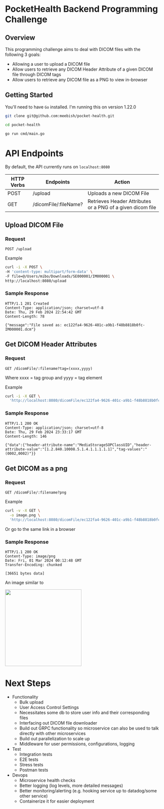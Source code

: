 # PocketHealth Backend Programming Challenge

## Overview

This programming challenge aims to deal with DICOM files with the following 3 goals:

* Allowing a user to upload a DICOM file
* Allow users to retrieve any DICOM Header Attribute of a given DICOM file through DICOM tags
* Allow users to retrieve any DICOM file as a PNG to view in-browser

## Getting Started

You'll need to have `Go` installed. I'm running this on version 1.22.0

```sh
git clone git@github.com:meebish/pocket-health.git

cd pocket-health

go run cmd/main.go
```

# API Endpoints
By default, the API currently runs on `localhost:8080`

| HTTP Verbs | Endpoints | Action |
| --- | --- | --- |
| POST | /upload | Uploads a new DICOM File |
| GET | /dicomFile/:fileName? | Retrieves Header Attributes or a PNG of a given dicom file |


## Upload DICOM File
### Request
`POST /upload`

Example
```sh
curl -i -X POST \
-H 'content-type: multipart/form-data' \
-F file=@/Users/mibo/Downloads/SE000001/IM000001 \
http://localhost:8080/upload
```

### Sample Response
```
HTTP/1.1 201 Created
Content-Type: application/json; charset=utf-8
Date: Thu, 29 Feb 2024 22:54:42 GMT
Content-Length: 78

{"message":"File saved as: ec122fa4-9626-401c-a9b1-f48b8818b0fc-IM000001.dcm"}
```

## Get DICOM Header Attributes
### Request
`GET /dicomFile/:filename?tag=(xxxx,yyyy)`

Where xxxx = tag group and yyyy = tag element

Example
```sh
curl -i -X GET \
  'http://localhost:8080/dicomFile/ec122fa4-9626-401c-a9b1-f48b8818b0fc-IM000001.dcm?tag=(0002%2C0002)'
```

### Sample Response
```
HTTP/1.1 200 OK
Content-Type: application/json; charset=utf-8
Date: Thu, 29 Feb 2024 23:33:17 GMT
Content-Length: 146

{"data":{"header-attribute-name":"MediaStorageSOPClassUID","header-attribute-value":"[1.2.840.10008.5.1.4.1.1.1.1.1]","tag-values":"(0002,0002)"}}
```

## Get DICOM as a png
### Request
`GET /dicomFile/:filename?png`

Example
```sh
curl -v -X GET \
  -o image.png \
  'http://localhost:8080/dicomFile/ec122fa4-9626-401c-a9b1-f48b8818b0fc-IM000001.dcm?png'
```

Or go to the same link in a browser

### Sample Response
```
HTTP/1.1 200 OK
Content-Type: image/png
Date: Fri, 01 Mar 2024 00:12:48 GMT
Transfer-Encoding: chunked

[36651 bytes data]
```

An image similar to

<img src="https://github.com/meebish/pocket-health/assets/77037765/fe62b912-68f9-4f6b-b10a-ef09a5f0486b.png" width="250">

# Next Steps
* Functionality
  * Bulk upload
  * User Access Control Settings
  * Necessitates some db to store user info and their corresponding files
  * Interfacing out DICOM file downloader
  * Build out GRPC functionality so microservice can also be used to talk directly with other microservices
  * Build out parallelization to scale up
  * Middleware for user permissions, configurations, logging
* Test
  * Integration tests
  * E2E tests
  * Stress tests
  * Postman tests
* Devops
  * Microservice health checks
  * Better logging (log levels, more detailed messages)
  * Better monitoring/alerting (e.g. hooking service up to datadog/some other service)
  * Containerize it for easier deployment